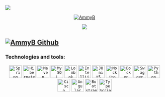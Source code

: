 ![](https://komarev.com/ghpvc/?username=your-github-username&color=1E90FF&label=PROFILE+VIEWS)
<p align="center">
  <a href="https://github.com/AmmyB">
    <img src="https://github.com/AmmyB/AmmyB/assets/113260620/67444849-daa4-484a-acbe-a33ef258147b" alt="AmmyB" /></a>
</p>

<p align="center">
  <a href="">
    <img src="https://readme-typing-svg.demolab.com/?lines=Java%20Developer&font=Fira%20Code&center=true&width=440&height=45&color=f75c7e&vCenter=true&pause=1000&size=22" /></a>
</p>


<a href="https://github.com/AmmyB/SAW"><img center=true src="https://readme-typing-svg.demolab.com?font=Fira+Code&weight=500&pause=1000&width=435&lines=The+latest+project+-+SAW" alt="AmmyB Github" /></a>
---
<h3>Technologies and tools:</h3>
<div align="center">
  <code><img height="40" src="https://github.com/AmmyB/AmmyB/assets/113260620/fad216e4-fe8d-4eb4-aa11-7b06dc2cfc8b" alt="Spring Boot" title="Spring Boot"/></code>
  <code><img height="40" src="https://github.com/AmmyB/AmmyB/assets/113260620/17d1bf64-e32e-4a7a-b379-c4b47f40c2d5" alt="Hibernate" title="Hibernate"/></code>
  <code><img height="40" src="https://github.com/AmmyB/AmmyB/assets/113260620/b96d0daa-9b6d-454b-8520-65395837ac48" alt="Maven" title="Maven"/></code>
  <code><img height="40" src="https://github.com/AmmyB/AmmyB/assets/113260620/66bb2b46-59b2-4b03-8bd4-a05c37d71a78" alt="MySQL" title="MySQL"/></code>
  <code><img height="40" src="https://github.com/AmmyB/AmmyB/assets/113260620/c17914cc-fdc6-48f6-8a6f-1a4ab6e38c47" alt="Lombok" title="Lombok"/></code>
  <code><img height="40" src="https://github.com/AmmyB/AmmyB/assets/113260620/a93b502f-31a7-44c9-9a63-040f05d9efdc" alt="Intellij" title="Intellij"/></code>
	<code><img height="40" src="https://github.com/AmmyB/AmmyB/assets/113260620/cd8e37fe-99c8-4fd1-8a1b-88b490e11977" alt="JUnit5" title="JUnit5"/></code>
  <code><img height="40" src="https://github.com/AmmyB/AmmyB/assets/113260620/2ec6312d-caae-44fc-95e3-075ace40c6a1" alt="Mockito" title="Mockito"/></code>
  <code><img height="40" src="https://github.com/AmmyB/AmmyB/assets/113260620/0b524e90-8036-4190-8df8-dcba40a292b8" alt="Docker" title="Docker"/></code>
  <code><img height="40" src="https://github.com/AmmyB/AmmyB/assets/113260620/8fa4c6cd-83ad-4fe3-8b62-2f45db1504d4" alt="Swagger" title="Swagger"/></code>
  <code><img height="40" src="https://github.com/AmmyB/AmmyB/assets/113260620/a8c21194-349a-4a97-8a45-1975ef64ef02" alt="Python" title="Python"/></code>
  <code><img height="40" src="https://github.com/AmmyB/AmmyB/assets/113260620/20c88474-38f1-461b-889d-4a7c8367e356" alt="Cisco Cybersecurity" title="Cisco Cybersecurity"/></code>
	<code><img height="40" src="https://github.com/AmmyB/AmmyB/assets/113260620/dd0effdb-51a7-4d20-b3b9-a365cb5d2184" alt="Angular" title="Angular"/></code>
  <code><img height="40" src="https://github.com/AmmyB/AmmyB/assets/113260620/f0e9f71e-2748-470d-94f1-f4bc3e86915c" alt="Bootstrap" title="Bootstrap"/></code>
	<code><img height="40" src="https://github.com/AmmyB/AmmyB/assets/113260620/6905c04d-12e8-4263-832b-cf848aa5c9a7" alt="TypeScript" title="TypeScript"/></code>
</div>



<!--
**AmmyB/AmmyB** is a ✨ _special_ ✨ repository because its `README.md` (this file) appears on your GitHub profile.

Here are some ideas to get you started:

- 🔭 I’m currently working on ...
- 🌱 I’m currently learning ...
- 👯 I’m looking to collaborate on ...
- 🤔 I’m looking for help with ...
- 💬 Ask me about ...
- 📫 How to reach me: ...
- 😄 Pronouns: ...
- ⚡ Fun fact: ...
-->
